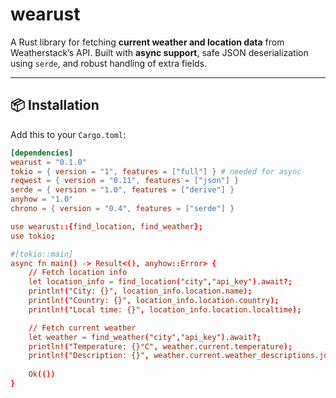 # wearust

A Rust library for fetching **current weather and location data** from Weatherstack’s API. Built with **async support**, safe JSON deserialization using `serde`, and robust handling of extra fields.

---

## 📦 Installation

Add this to your `Cargo.toml`:

```toml
[dependencies]
wearust = "0.1.0"
tokio = { version = "1", features = ["full"] } # needed for async
reqwest = { version = "0.11", features = ["json"] }
serde = { version = "1.0", features = ["derive"] }
anyhow = "1.0"
chrono = { version = "0.4", features = ["serde"] }
```




```toml
use wearust::{find_location, find_weather};
use tokio;

#[tokio::main]
async fn main() -> Result<(), anyhow::Error> {
    // Fetch location info
    let location_info = find_location("city","api_key").await?;
    println!("City: {}", location_info.location.name);
    println!("Country: {}", location_info.location.country);
    println!("Local time: {}", location_info.location.localtime);

    // Fetch current weather
    let weather = find_weather("city","api_key").await?;
    println!("Temperature: {}°C", weather.current.temperature);
    println!("Description: {}", weather.current.weather_descriptions.join(", "));
    
    Ok(())
}
```